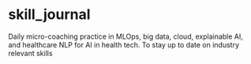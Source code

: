 # skill_journal
Daily micro-coaching practice in MLOps, big data, cloud, explainable AI, and healthcare NLP for AI in health tech. To stay up to date on industry relevant skills 
